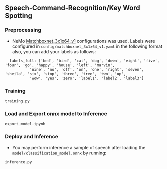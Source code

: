 ## Speech-Command-Recognition/Key Word Spotting

### Preprocessing
- NeMo [Matchboxnet_3x1x64_v1](https://github.com/NVIDIA/NeMo/tree/main/examples/asr/conf/matchboxnet) configurations was used.
Labels were configured in `config/matchboxnet_3x1x64_v1.yaml` in the following format also, you can add your labels as follows:

```
  labels_full: ['bed', 'bird', 'cat', 'dog', 'down', 'eight', 'five', 'four', 'go', 'happy', 'house', 'left', 'marvin',
           'nine', 'no', 'off', 'on', 'one', 'right', 'seven', 'sheila', 'six', 'stop', 'three', 'tree', 'two', 'up',
           'wow', 'yes', 'zero', 'label1', 'label2', 'label3']
```
### Training
```
training.py
```
### Load and Export onnx model to Inference
```
export_model.ipynb
```
### Deploy and Inference
- You may perform inference a sample of speech after loading the `model/classification_model.onnx` by running:
```
inference.py
```
